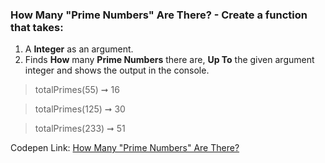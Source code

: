 ### How Many "Prime Numbers" Are There? - Create a function that takes: 

1. A **Integer** as an argument. 
1. Finds **How** many **Prime Numbers** there are, **Up To** the given argument integer and shows the output in the console.

> totalPrimes(55) ➞ 16 

> totalPrimes(125) ➞ 30

> totalPrimes(233) ➞ 51 

Codepen Link: [How Many "Prime Numbers" Are There?](https://codepen.io/javascriptstudent/pen/qBdjEKE?editors=0012)